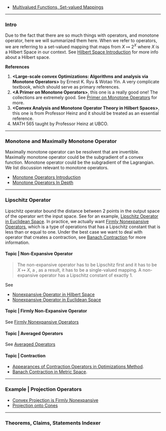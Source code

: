 - [Multivalued Functions, Set-valued Mappings](Multivalued%20Functions,%20Set-valued%20Mappings.md)

---
### **Intro**

Due to the fact that there are so much things with operators, and monotone operator, here we will summarized them here. 
When we refer to operators, we are referring to a set-valued mapping that maps from $X \mapsto 2^X$ where $X$ is a Hilbert Space in our context. 
See [Hilbert Space Introduction](Hilbert%20Space%20Introduction.md) for more info about a Hilbert space. 


**References**
1. **\<Large-scale convex Optimizations: Algorithms and analysis via Monotone Operators\>** by Ernest K. Ryu & Wotao Yin. 
A very complicate textbook, which should serve as primary references. 
2. **\<A Primer on Monotone Operators\>**, this one is a really good one! The collections are extremely good.  See [Primer on Monotone Operators](Primer%20on%20Monotone%20Operators.pdf) for more. 
3. **\<Convex Analysis and Monotone Operator Theory in Hilbert Spaces\>**, this one is from Professor Heinz and it should be treated as an essential reference. 
4. MATH 565 taught by Professor Heinz at UBCO. 


---
### **Monotone and Maximally Monotone Operator**

Maximally monotone operator can be resolvent that are invertible. 
Maximally monotone operator could be the subgradient of a convex function. 
Monotone operator could be the subgradient of the Lagrangian. 
We list discussion relevant to monotone operators. 
- [Monotone Operators Introduction](Monotone%20Operators%20Introduction.md)
- [Monotone Operators In Depth](Monotone%20Operators%20In%20Depth.md)



---
### **Lipschitz Operator**

Lipschitz operator bound the distance between 2 points in the output space of the operator wrt the input space. 
See for an example, [Lipschitz Operator in Euclidean Space](Lipschitz%20Operator%20in%20Euclidean%20Space.md). 
In practice, we actually want [Firmly Nonexpansive Operators](Firmly%20Nonexpansive%20Operators.md), which is a type of operations that has a Lipschitz constant that is less than or equal to one. 
Under the best case we want to deal with operator that creates a contraction, see [Banach Contraction](../../MATH%20601%20Functional%20Analysis,%20Measure%20Theory/Functional%20Spaces/Banach%20Contraction%20in%20Metric%20Space%20) for more information. 


#### **Topic | Non-Expansive Operator**
> The non-expansive operator has to be Lipschitz first and it has to be $X\mapsto X$, a , as a result, it has to be a single-valued mapping. 
> A non-expansive operator has a Lipschitz constant of exactly $1$. 

See 
- [Nonexpansive Operator in Hilbert Space](Lipschitz%20Operator%20in%20Hilbert%20Space.md)
- [Nonexpansive Operator in Euclidean Space](Lipschitz%20Operator%20in%20Euclidean%20Space.md)

#### **Topic | Firmly Non-Expansive Operator**
See [Firmly Nonexpansive Operators](Firmly%20Nonexpansive%20Operators.md)


#### **Topic | Averaged Operators**
See [Averaged Operators](Averaged%20Mapping.md)


#### **Topic | Contraction**

- [Appearances of Contraction Operators in Optimizations Method](Appearances%20of%20Contraction%20Operators%20in%20Optimizations%20Method.md). 
- [Banach Contraction in Metric Space](Banach%20Contraction%20in%20Metric%20Space.md). 



---
### **Example | Projection Operators**

- [Convex Projection is Firmly Nonexpansive](Convex%20Projection%20is%20Firmly%20Nonexpansive.md)
- [Projection onto Cones](Projection%20onto%20Cones.md)



---
### **Theorems, Claims, Statements Indexer**



